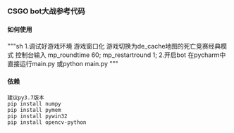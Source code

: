 ### CSGO bot大战参考代码

#### 如何使用
"""sh
1.调试好游戏环境
    游戏窗口化
    游戏切换为de_cache地图的死亡竞赛经典模式
    控制台输入 mp_roundtime 60; mp_restartround 1;
2.开启bot
    在pycharm中直接运行main.py
    或python main.py
"""


#### 依赖
    建议py3.7版本
    pip install numpy
    pip install pymem
    pip install pywin32
    pip install opencv-python
    
